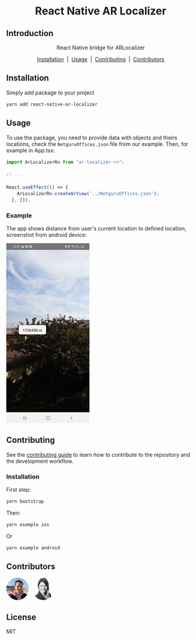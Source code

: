 <div align="center">
  <h1>React Native AR Localizer</h1>
</div>

## Introduction

<p align="center">
  React Native bridge for ARLocalizer
</p>

<div align="center">
  <a href="#Installation">Installation</a> &nbsp;|&nbsp; <a href="#Usage">Usage</a> &nbsp;|&nbsp; <a href="#Contributing">Contributing</a> &nbsp;|&nbsp; <a href="#Contributors">Contributors</a>
</div>

## Installation

Simply add package to your project
```sh
yarn add react-native-ar-localizer
```

## Usage
To use the package, you need to provide data with objects and theirs locations, check the `NetguruOffices.json` file from our example. Then, for example in App.tsx:
```js
import ArLocalizerRn from "ar-localizer-rn";

// ...

React.useEffect(() => {
    ArLocalizerRn.createArView('../NetguruOffices.json');
  }, []);
```
### Example
The app shows distance from user's current location to defined location, screenshot from android device:

![Screenshot](./assets/ArLocalizerRn.jpg?raw=true)

## Contributing

See the [contributing guide](CONTRIBUTING.md) to learn how to contribute to the repository and the development workflow.

### Installation

First step:
```sh
yarn bootstrap
```
Then:
```sh
yarn example ios
```
Or
```sh
yarn example android
```

## Contributors
<div>
<img alt="Pawel" style="border-radius: 30px; margin-right: 5px" src='./assets/readme_pawel@3x.png' width='60'/>

<img alt="Joanna" style="border-radius: 30px; margin-right: 5px" src='./assets/readme_joanna@3x.png' width='60'/>
</div>

## License

MIT
